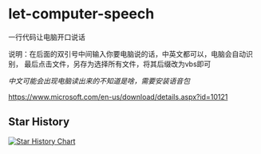 # let-computer-speech
一行代码让电脑开口说话

说明：在后面的双引号中间输入你要电脑说的话，中英文都可以，电脑会自动识别，
最后点击文件，另存为选择所有文件，将其后缀改为vbs即可

*中文可能会出现电脑读出来的不知道是啥，需要安装语音包*

https://www.microsoft.com/en-us/download/details.aspx?id=10121

## Star History

[![Star History Chart](https://api.star-history.com/svg?repos=zongru666/let-computer-speech&type=Timeline)](https://star-history.com/#zongru666/let-computer-speech&Timeline)

